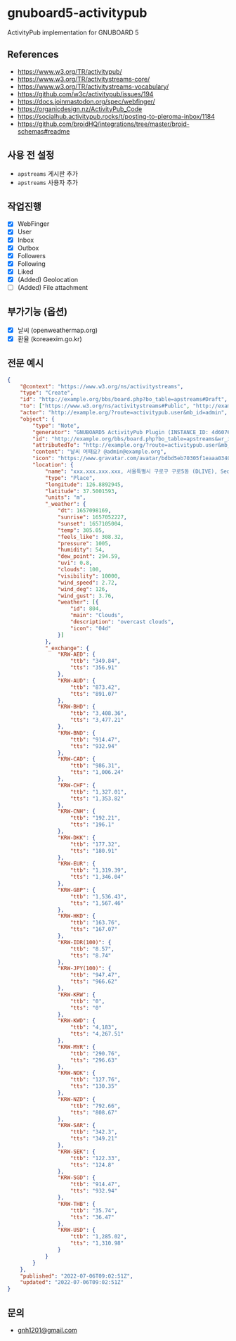 # gnuboard5-activitypub
ActivityPub implementation for GNUBOARD 5

## References
* https://www.w3.org/TR/activitypub/
* https://www.w3.org/TR/activitystreams-core/
* https://www.w3.org/TR/activitystreams-vocabulary/
* https://github.com/w3c/activitypub/issues/194
* https://docs.joinmastodon.org/spec/webfinger/
* https://organicdesign.nz/ActivityPub_Code
* https://socialhub.activitypub.rocks/t/posting-to-pleroma-inbox/1184
* https://github.com/broidHQ/integrations/tree/master/broid-schemas#readme

## 사용 전 설정
  * `apstreams` 게시판 추가
  * `apstreams` 사용자 추가

## 작업진행
- [x] WebFinger
- [x] User
- [x] Inbox
- [x] Outbox
- [x] Followers
- [x] Following
- [x] Liked
- [x] (Added) Geolocation
- [ ] (Added) File attachment

## 부가기능 (옵션)
- [x] 날씨 (openweathermap.org)
- [x] 환율 (koreaexim.go.kr)

## 전문 예시

```json
{
    "@context": "https://www.w3.org/ns/activitystreams",
    "type": "Create",
    "id": "http://example.org/bbs/board.php?bo_table=apstreams#Draft",
    "to": ["https://www.w3.org/ns/activitystreams#Public", "http://example.org/?route=activitypub.user&mb_id=admin"],
    "actor": "http://example.org/?route=activitypub.user&mb_id=admin",
    "object": {
        "type": "Note",
        "generator": "GNUBOARD5 ActivityPub Plugin (INSTANCE_ID: 4d6076784cbd864ade7c746690d37051, INSTANCE_VERSION: 0.1.11-dev)",
        "id": "http://example.org/bbs/board.php?bo_table=apstreams&wr_id=215",
        "attributedTo": "http://example.org/?route=activitypub.user&mb_id=admin",
        "content": "날씨 어때요? @admin@example.org",
        "icon": "https://www.gravatar.com/avatar/bdbd5eb70305f1eaaa0340687758676a",
        "location": {
            "name": "xxx.xxx.xxx.xxx, 서울특별시 구로구 구로5동 (DLIVE), Seoul, Seoul-teukbyeolsi, Korea (Republic of), KR, 06030, +09:00",
            "type": "Place",
            "longitude": 126.8892945,
            "latitude": 37.5001593,
            "units": "m",
            "_weather": {
                "dt": 1657098169,
                "sunrise": 1657052227,
                "sunset": 1657105004,
                "temp": 305.05,
                "feels_like": 308.32,
                "pressure": 1005,
                "humidity": 54,
                "dew_point": 294.59,
                "uvi": 0.8,
                "clouds": 100,
                "visibility": 10000,
                "wind_speed": 2.72,
                "wind_deg": 126,
                "wind_gust": 3.76,
                "weather": [{
                    "id": 804,
                    "main": "Clouds",
                    "description": "overcast clouds",
                    "icon": "04d"
                }]
            },
            "_exchange": {
                "KRW-AED": {
                    "ttb": "349.84",
                    "tts": "356.91"
                },
                "KRW-AUD": {
                    "ttb": "873.42",
                    "tts": "891.07"
                },
                "KRW-BHD": {
                    "ttb": "3,408.36",
                    "tts": "3,477.21"
                },
                "KRW-BND": {
                    "ttb": "914.47",
                    "tts": "932.94"
                },
                "KRW-CAD": {
                    "ttb": "986.31",
                    "tts": "1,006.24"
                },
                "KRW-CHF": {
                    "ttb": "1,327.01",
                    "tts": "1,353.82"
                },
                "KRW-CNH": {
                    "ttb": "192.21",
                    "tts": "196.1"
                },
                "KRW-DKK": {
                    "ttb": "177.32",
                    "tts": "180.91"
                },
                "KRW-EUR": {
                    "ttb": "1,319.39",
                    "tts": "1,346.04"
                },
                "KRW-GBP": {
                    "ttb": "1,536.43",
                    "tts": "1,567.46"
                },
                "KRW-HKD": {
                    "ttb": "163.76",
                    "tts": "167.07"
                },
                "KRW-IDR(100)": {
                    "ttb": "8.57",
                    "tts": "8.74"
                },
                "KRW-JPY(100)": {
                    "ttb": "947.47",
                    "tts": "966.62"
                },
                "KRW-KRW": {
                    "ttb": "0",
                    "tts": "0"
                },
                "KRW-KWD": {
                    "ttb": "4,183",
                    "tts": "4,267.51"
                },
                "KRW-MYR": {
                    "ttb": "290.76",
                    "tts": "296.63"
                },
                "KRW-NOK": {
                    "ttb": "127.76",
                    "tts": "130.35"
                },
                "KRW-NZD": {
                    "ttb": "792.66",
                    "tts": "808.67"
                },
                "KRW-SAR": {
                    "ttb": "342.3",
                    "tts": "349.21"
                },
                "KRW-SEK": {
                    "ttb": "122.33",
                    "tts": "124.8"
                },
                "KRW-SGD": {
                    "ttb": "914.47",
                    "tts": "932.94"
                },
                "KRW-THB": {
                    "ttb": "35.74",
                    "tts": "36.47"
                },
                "KRW-USD": {
                    "ttb": "1,285.02",
                    "tts": "1,310.98"
                }
            }
        }
    },
    "published": "2022-07-06T09:02:51Z",
    "updated": "2022-07-06T09:02:51Z"
}
```

## 문의
* gnh1201@gmail.com
